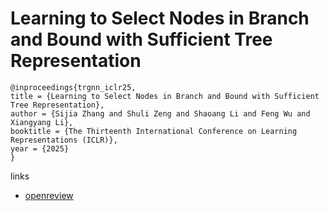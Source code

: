 # Learning to Select Nodes in Branch and Bound with Sufficient Tree Representation

```
@inproceedings{trgnn_iclr25,
title = {Learning to Select Nodes in Branch and Bound with Sufficient Tree Representation},
author = {Sijia Zhang and Shuli Zeng and Shaoang Li and Feng Wu and Xiangyang Li},
booktitle = {The Thirteenth International Conference on Learning Representations (ICLR)},
year = {2025}
}
```

links
- [openreview](https://openreview.net/forum?id=gyvYKLEm8t)
